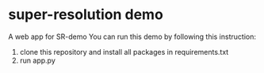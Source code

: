 # super-resolution demo
A web app for SR-demo
You can run this demo by following this instruction: 
1. clone this repository and install all packages in requirements.txt
2. run app.py
